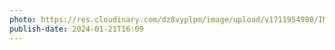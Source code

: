 ```yaml
---
photo: https://res.cloudinary.com/dz8vyplpm/image/upload/v1711954980/IMG_8484_anfuiq.jpg
publish-date: 2024-01-21T16:09
---
```

